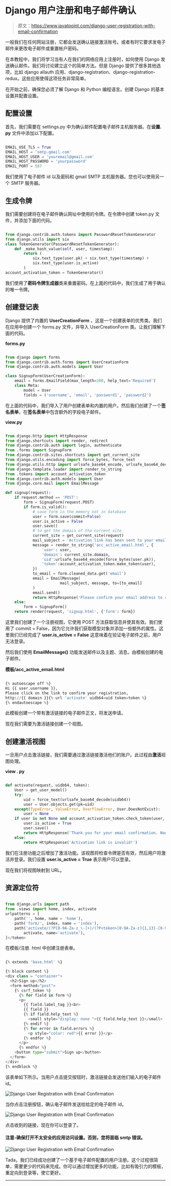 # Django 用户注册和电子邮件确认

> 原文：<https://www.javatpoint.com/django-user-registration-with-email-confirmation>

一般我们在任何网站注册，它都会发送确认链接激活账号。或者有时它要求发电子邮件来更改电子邮件或重置帐户密码。

在本教程中，我们将学习当有人在我们的网络应用上注册时，如何使用 Django 发送确认邮件。我们将讨论建立这个的简单方法。但是 Django 提供了很多其他选项，比如 django allauth 应用、django-registration、django-registration-redux。这些应用使得这项任务非常简单。

在开始之前，确保您必须了解 Django 和 Python 编程语言。创建 Django 的基本设置并配置设置。

## 配置设置

首先，我们需要在 settings.py 中为确认邮件配置电子邮件主机服务器。在**设置. py** 文件中添加以下配置。

```py

EMAIL_USE_TLS = True
EMAIL_HOST = 'smtp.gmail.com'
EMAIL_HOST_USER = 'youremail@gmail.com'
EMAIL_HOST_PASSWORD = 'yourpassword'
EMAIL_PORT = 587

```

我们使用了电子邮件 id 以及密码和 gmail SMTP 主机服务器。您也可以使用另一个 SMTP 服务器。

## 生成令牌

我们需要创建将在电子邮件确认网址中使用的令牌。在令牌中创建 token.py 文件，并添加下面的代码。

```py

from django.contrib.auth.tokens import PasswordResetTokenGenerator
from django.utils import six
class TokenGenerator(PasswordResetTokenGenerator):
    def _make_hash_value(self, user, timestamp):
        return (
            six.text_type(user.pk) + six.text_type(timestamp) +
            six.text_type(user.is_active)
        )
account_activation_token = TokenGenerator()

```

我们使用了**密码令牌生成器**类来重置密码。在上面的代码中，我们生成了用于确认的唯一令牌。

## 创建登记表

Django 提供了内置的 **UserCreationForm** ，这是一个创建表单的优秀类。我们在应用中创建一个 forms.py 文件，并导入 UserCreationForm 类。让我们理解下面的代码。

**forms.py**

```py

from django import forms
from django.contrib.auth.forms import UserCreationForm
from django.contrib.auth.models import User

class SignupForm(UserCreationForm):
    email = forms.EmailField(max_length=200, help_text='Required')
    class Meta:
        model = User
        fields = ('username', 'email', 'password1', 'password2')

```

在上面的代码中，我们导入了用户创建表单和内置的用户。然后我们创建了一个**签名表单**，在**签名表单**中包含额外的字段电子邮件。

**view.py**

```py

from django.http import HttpResponse
from django.shortcuts import render, redirect
from django.contrib.auth import login, authenticate
from .forms import SignupForm
from django.contrib.sites.shortcuts import get_current_site
from django.utils.encoding import force_bytes, force_text
from django.utils.http import urlsafe_base64_encode, urlsafe_base64_decode
from django.template.loader import render_to_string
from .tokens import account_activation_token
from django.contrib.auth.models import User
from django.core.mail import EmailMessage

def signup(request):
    if request.method == 'POST':
        form = SignupForm(request.POST)
        if form.is_valid():
            # save form in the memory not in database
            user = form.save(commit=False)
            user.is_active = False
            user.save()
            # to get the domain of the current site
            current_site = get_current_site(request)
            mail_subject = 'Activation link has been sent to your email id'
            message = render_to_string('acc_active_email.html', {
                'user': user,
                'domain': current_site.domain,
                'uid':urlsafe_base64_encode(force_bytes(user.pk)),
                'token':account_activation_token.make_token(user),
            })
            to_email = form.cleaned_data.get('email')
            email = EmailMessage(
                        mail_subject, message, to=[to_email]
            )
            email.send()
            return HttpResponse('Please confirm your email address to complete the registration')
    else:
        form = SignupForm()
    return render(request, 'signup.html', {'form': form})

```

这里我们创建了一个注册视图，它使用 POST 方法获取信息并使其有效。我们使用了 commit = False，因为它允许我们获取模型对象并添加一些额外的属性。这里我们已经完成了 **user.is_active = False** 这意味着在验证电子邮件之前，用户无法登录。

然后我们使用 **EmailMessage()** 功能发送邮件以及主题、消息。由模板创建的电子邮件。

**模板/acc_active_email.html**

```py

{% autoescape off %}
Hi {{ user.username }},
Please click on the link to confirm your registration,
http://{{ domain }}{% url 'activate' uidb64=uid token=token %}
{% endautoescape %}

```

此模板创建一个带有激活链接的电子邮件正文，将发送申请。

现在我们需要为激活链接创建一个视图。

## 创建激活视图

一旦用户点击激活链接，我们需要通过激活链接激活他们的账户。此过程由**激活**视图处理。

**view . py**

```py

def activate(request, uidb64, token):
    User = get_user_model()
    try:
        uid = force_text(urlsafe_base64_decode(uidb64))
        user = User.objects.get(pk=uid)
    except(TypeError, ValueError, OverflowError, User.DoesNotExist):
        user = None
    if user is not None and account_activation_token.check_token(user, token):
        user.is_active = True
        user.save()
        return HttpResponse('Thank you for your email confirmation. Now you can login your account.')
    else:
        return HttpResponse('Activation link is invalid!')

```

我们在注册功能之后增加了激活功能。该视图将检查令牌是否有效，然后用户将激活并登录。我们设置 **user.is_active = True** 表示用户可以登录。

现在我们将视图映射到 URL。

## 资源定位符

```py

from django.urls import path
from .views import home, index, activate
urlpatterns = [
    path('', home, name = 'home'),
    path('form/', index, name = 'index'),
    path('activate/(?P[0-9A-Za-z_\-]+)/(?P<token>[0-9A-Za-z]{1,13}-[0-9A-Za-z]{1,20})/',
        activate, name='activate'),
]</token> 
```

在模板/注册. html 中创建注册表单。

```py

{% extends 'base.html' %}

{% block content %}
<div class = "container">
  <h2>Sign up</h2>
  <form method="post">
    {% csrf_token %}
      {% for field in form %}
      <p>
        {{ field.label_tag }}<br>
        {{ field }}
        {% if field.help_text %}
          <small style="display: none ">{{ field.help_text }}</small>
        {% endif %}
        {% for error in field.errors %}
          <p style="color: red">{{ error }}</p>
        {% endfor %}
      </p>
      {% endfor %}
    <button type="submit">Sign up</button>
  </form>
</div>
{% endblock %}

```

该表单如下所示。当用户点击提交按钮时，激活链接会发送他们输入的电子邮件 id。

![Django User Registration with Email Confirmation](img/dc8d272778313321007c57f411558b36.png)

当你点击注册按钮，确认电子邮件发送给给定的电子邮件 id。

![Django User Registration with Email Confirmation](img/b57aefce8021d8337548a07d210b2b6e.png)

点击收到的链接，现在你可以登录了。

#### 注意-确保打开不太安全的应用访问设置。否则，您将面临 smtp 错误。

![Django User Registration with Email Confirmation](img/a86e3359ffd51ba30144dd0d61e2e052.png)

Tada，我们已经成功创建了一个基于电子邮件配置的用户注册。这个过程很简单，需要更少的代码来完成。你可以通过增加更多的功能，比如有吸引力的模板，重定向到登录等，使它更好。

* * *